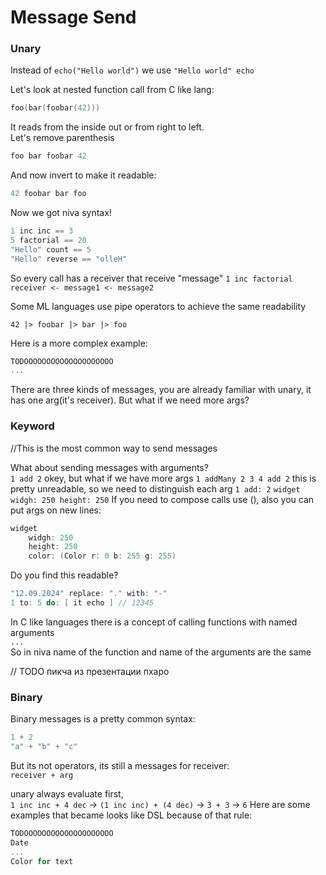# Message Send


### Unary

Instead of `echo("Hello world")` we use `"Hello world" echo`

Let's look at nested function call from C like lang:
```C
foo(bar(foobar(42)))
```

It reads from the inside out or from right to left.  
Let's remove parenthesis
```C
foo bar foobar 42 
```
And now invert to make it readable:
```Scala
42 foobar bar foo
```

Now we got niva syntax!
```Scala
1 inc inc == 3
5 factorial == 20
"Hello" count == 5
"Hello" reverse == "olleH"
```

So every call has a receiver that receive "message"
`1 inc factorial`
`receiver <- message1 <- message2`

Some ML languages use pipe operators to achieve the same readability
```
42 |> foobar |> bar |> foo
```

Here is a more complex example:
```Scala
TODOOOOOOOOOOOOOOOOOOOO
...
```

There are three kinds of messages, you are already familiar with unary, it has one arg(it's receiver).
But what if we need more args?

### Keyword
//This is the most common way to send messages

What about sending messages with arguments?  
`1 add 2` okey, but what if we have more args
`1 addMany 2 3 4 add 2` this is pretty unreadable, so we need to distinguish each arg
`1 add: 2`
`widget widgh: 250 height: 250`
If you need to compose calls use (), also you can put args on new lines: 
```Scala
widget 
    widgh: 250 
    height: 250
    color: (Color r: 0 b: 255 g: 255)
```
Do you find this readable?


```C
"12.09.2024" replace: "." with: "-"
1 to: 5 do: [ it echo ] // 12345
```
In C like languages there is a concept of calling functions with named arguments  
`...`  
So in niva name of the function and name of the arguments are the same

// TODO пикча из презентации пхаро

### Binary
Binary messages is a pretty common syntax:
```Scala
1 + 2
"a" + "b" + "c"
```
But its not operators, its still a messages for receiver:  
`receiver + arg`

unary always evaluate first,  
`1 inc inc + 4 dec` -> `(1 inc inc) + (4 dec)` -> `3 + 3` -> `6`
Here are some examples that became looks like DSL because of that rule:
```Scala
TODOOOOOOOOOOOOOOOOOOOO
Date
...
Color for text
```
